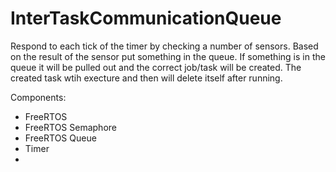 # InterTaskCommunicationQueue

Respond to each tick of the timer by checking a number of sensors. Based on the result of the sensor
put something in the queue. If something is in the queue it will be pulled out and the correct
job/task will be created. The created task wtih execture and then will delete itself after running.

Components:
*	FreeRTOS		
*	FreeRTOS Semaphore
*	FreeRTOS Queue
*	Timer
*	

